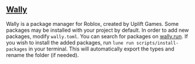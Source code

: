 ## [Wally](https://github.com/UpliftGames/wally)
Wally is a package manager for Roblox, created by Uplift Games. Some packages may be installed with your project by default. In order to add new packages, modify `wally.toml`. You can search for packages on [wally.run](https://wally.run/). If you wish to install the added packages, run `lune run scripts/install-packages` in your terminal. This will automatically export the types and rename the folder (if needed). 